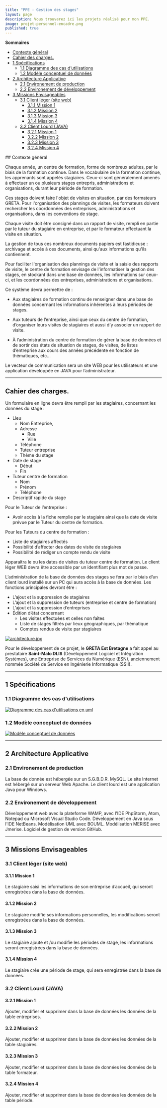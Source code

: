 ```yaml
---
title: "PPE - Gestion des stages"
layout: page
description: Vous trouverez ici les projets réalisé pour mon PPE.
image: projet-personnel-encadre.png
published: true
---
```

<div class="sommaire">
	<strong>Sommaires</strong>
	<div id="sommaire">
		<ul>
			<li><a href="#context-géneral">Contexte général</a></li>
			<li><a href="#cahier-des-charges">Cahier des charges.</a></li>
			<li><a href="#1-spécificationss=">1 Spécifications</a>
				<ul>
					<li><a href="#11-diagramme-des-cas-dutilisations">1.1 Diagramme des cas d’utilisations</a></li>
					<li><a href="#12-modèle-conceptuel-de-données">1.2 Modèle conceptuel de données</a></li>
				</ul>
			</li>
			<li><a href="#architecture-applicative">2 Architecture Applicative</a>
				<ul>
					<li><a href="#21-environement-de-production">2.1 Environement de production</a></li>
					<li><a href="#22-environement-de-développement">2.2 Environement de développement</a></li>
				</ul>
			</li>
			<li><a href="#3-missions-envisageables">3 Missions Envisageables</a>
				<ul>
					<li><a href="#3.1-client-leger-site-web">3.1 Client léger (site web)</a>
						<ul>
							<li><a href="#311-mission-1">3.1.1 Mission 1</a></li>
							<li><a href="#312-mission-2">3.1.2 Mission 2</a></li>
							<li><a href="#313-mission-3">3.1.3 Mission 3</a></li>
							<li><a href="#314-mission-4">3.1.4 Mission 4</a></li>
						</ul>
					</li>
					<li><a href="#">3.2 Client Lourd (JAVA)</a>
						<ul>
							<li><a href="#321-mission-1">3.2.1 Mission 1</a></li>
							<li><a href="#322-mission-2">3.2.2 Mission 2</a></li>
							<li><a href="#323-mission-3">3.2.3 Mission 3</a></li>
							<li><a href="#324-mission-3">3.2.4 Mission 4</a></li>
						</ul>
					</li>
				</ul>
			</li>
		</ul>
	</div>
</div>
## Contexte général

Chaque année, un centre de formation, forme de nombreux adultes, par le biais de la formation continue. Dans le vocabulaire de la formation continue, les apprenants sont appelés stagiaires. Ceux-ci sont généralement amenés à effectuer un ou plusieurs stages entrepris, administrations et organisations, durant leur période de formation.

Ces stages doivent faire l'objet de visites en situation, par des formateurs GRETA. Pour l'organisation des plannings de visites, les formateurs doivent rechercher les coordonnées des entreprises, administrations et organisations, dans les conventions de stage.

Chaque visite doit être consigné dans un rapport de visite, rempli en partie par le tuteur du stagiaire en entreprise, et par le formateur effectuant la visite en situation.

La gestion de tous ces nombreux documents papiers est fastidieuse : archivage et accès à ces documents, ainsi qu'aux informations qu'ils contiennent.

Pour faciliter l'organisation des plannings de visite et la saisie des rapports de visite, le centre de formation  envisage de l'informatiser la gestion des stages, en stockant dans une base de données, les informations sur ceux-ci, et les coordonnées des entreprises, administrations et organisations.

Ce système devra permettre de :

* Aux stagiaires de formation continu de renseigner dans une base de données concernant les informations inhérentes à leurs périodes de stages.

* Aux tuteurs de l’entreprise, ainsi que ceux du centre de formation, d’organiser leurs visites de stagiaires et aussi d’y associer un rapport de visite.

* À l’administration du centre de formation de gérer la base de données et de sortir des états de situation de stages, de visites, de listes d’entreprise aux cours des années précédente en fonction de thématiques, etc… 

Le vecteur de communication sera un site WEB pour les utilisateurs et une application développée en JAVA pour l’administrateur.

----

## Cahier des charges.

Un formulaire en ligne devra être rempli par les stagiaires, concernant les données du stage :
*	Lieu
	*	Nom Entreprise,
	*	Adresse
		*	Rue
		*	Ville
	*	Téléphone
	*	Tuteur entreprise
	*	Thème du stage
*	Date de stage
	*	Début
	*	Fin
*	Tuteur centre de formation
	*	Nom
	*	Prénom
	*	Téléphone
*	Descriptif rapide du stage

Pour le Tuteur de l’entreprise :
*	Avoir accès à la fiche remplie par le stagiaire ainsi que la date de visite prévue par le Tuteur du centre de formation.

Pour les Tuteurs du centre de formation :
*	Liste de stagiaires affectés
*	Possibilité d’affecter des dates de visite de stagiaires
*	Possibilité de rédiger un compte rendu de visite

Apparaîtra le ou les dates de visites du tuteur centre de formation.
Le client léger WEB devra être accessible par un identifiant plus mot de passe.

L’administration de la base de données des stages se fera par le biais d’un client lourd installé sur un PC qui aura accès à la base de données.
Les fonctions principales devront être :
*	L’ajout et la suppression de stagiaires
*	L’ajout et la suppression de tuteurs (entreprise et centre de formation)
*	L’ajout et la suppression d’entreprises
*	Édition d’état concernant
	*	Les visites effectuées et celles non faîtes
	*	Liste de stages filtrés par lieux géographiques, par thématique
	*	Comptes rendus de visite par stagiaires
	
<a href="{{site.url}}/content/architecture.jpg" data-featherlight="image">![architecture.jpg]({{site.url}}/content/architecture.jpg)</a>

Pour le développement de ce projet, le **GRETA Est Bretagne** a fait appel au prestataire **Saint-Malo DLIS** (Développement Logiciel et Intégration Systèmes), une Entreprise de Services du Numérique (ESN), anciennement nommée Société de Service en Ingénierie Informatique (SSII).

----

## 1 Spécifications

### 1.1 Diagramme des cas d'utilisations
<a href="{{site.url}}/content/UML.png" data-featherlight="image">![Diagramme des cas d'utilisations en uml]({{site.url}}/content/UML.png)</a>


### 1.2 Modèle conceptuel de données
<a href="{{site.url}}/content/MCD.png" data-featherlight="image">![Modèle conceptuel de données]({{site.url}}/content/MCD.png)</a>

----

## 2 Architecture Applicative

### 2.1	Environement de production

La base de donnée est hébergée sur un S.G.B.D.R. MySQL.
Le site Internet est hébergé sur un serveur Web Apache.
Le client lourd est une application Java pour Windows.

### 2.2	Environement de développement

Développement web avec la plateforme WAMP, avec l'IDE PhpStorm, Atom, Notepad ou Microsoft Visual Studio Code.
Développement en Java sous l'IDE NetBeans.
Modélisation UML avec BOUML.
Modélisation MERISE avec Jmerise.
Logiciel de gestion de version   GitHub.


----


## 3	Missions Envisageables

### 3.1	Client léger (site web)

#### 3.1.1	Mission 1

Le stagiaire saisi les informations de son entreprise d’accueil, qui seront enregistrées dans la base de données.

#### 3.1.2	Mission 2

Le stagiaire modifie ses informations personnelles, les modifications seront enregistrées dans la base de données.

#### 3.1.3	Mission 3
Le stagiaire ajoute et /ou modifie les périodes de stage, les informations seront enregistrées dans la base de données.

#### 3.1.4	Mission 4

Le stagiaire crée une période de stage, qui sera enregistrée dans la base de données.

### 3.2	Client Lourd (JAVA)

#### 3.2.1	Mission 1

Ajouter, modifier et supprimer dans la base de données les données de la table entreprises.

#### 3.2.2	Mission 2

Ajouter, modifier et supprimer dans la base de données les données de la table stagiaires.

#### 3.2.3	Mission 3

Ajouter, modifier et supprimer dans la base de données les données de la table formateur.

#### 3.2.4	Mission 4

Ajouter, modifier et supprimer dans la base de données les données de la table période.
